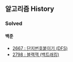 ## 알고리즘 History

### Solved
#### 백준
- [2667 : 단지번호붙이기 (DFS)](https://www.acmicpc.net/problem/2667) 
- [2798 : 블랙잭 (백트래킹)](https://www.acmicpc.net/problem/2798) 
